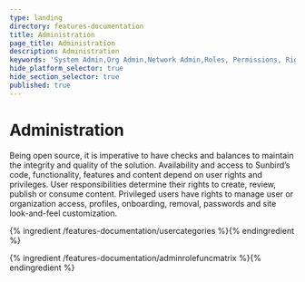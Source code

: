 ```yaml
---
type: landing
directory: features-documentation
title: Administration
page_title: Administration
description: Administration
keywords: 'System Admin,Org Admin,Network Admin,Roles, Permissions, Rights'
hide_platform_selector: true
hide_section_selector: true
published: true
---
```

# Administration

Being open source, it is imperative to have checks and balances to maintain the integrity and quality of the solution.  Availability and access to Sunbird’s code, functionality, features and content depend on user rights and privileges. User responsibilities determine their rights to create, review, publish or consume content. Privileged users have rights to manage user or organization access, profiles, onboarding, removal, passwords and site look-and-feel customization.  

{% ingredient /features-documentation/usercategories %}{% endingredient %}

{% ingredient /features-documentation/adminrolefuncmatrix %}{% endingredient %}
